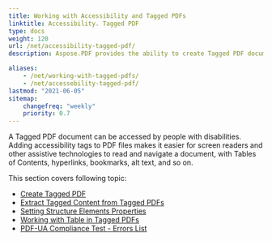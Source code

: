 ```yaml
---
title: Working with Accessibility and Tagged PDFs
linktitle: Accessibility. Tagged PDF
type: docs
weight: 120
url: /net/accessibility-tagged-pdf/
description: Aspose.PDF provides the ability to create Tagged PDF documents, allowing you to tag the structural elements. Learn more about how to get accessible PDFs.

aliases:   
    - /net/working-with-tagged-pdfs/
    - /net/accessebility-tagged-pdf/
lastmod: "2021-06-05"
sitemap:
    changefreq: "weekly"
    priority: 0.7
---
```


A Tagged PDF document can be accessed by people with disabilities. Adding accessibility tags to PDF files makes it easier for screen readers and other assistive technologies to read and navigate a document, with Tables of Contents, hyperlinks, bookmarks, alt text, and so on.

This section covers following topic:

- [Create Tagged PDF](/pdf/net/create-tagged-pdf/)
- [Extract Tagged Content from Tagged PDFs](/pdf/net/extract-tagged-content-from-tagged-pdfs/)
- [Setting Structure Elements Properties](/pdf/net/setting-structure-elements-properties/)
- [Working with Table in Tagged PDFs](/pdf/net/working-with-table-in-tagged-pdfs/)
- [PDF-UA Compliance Test - Errors List](/pdf/net/pdf-ua-compliance-test-errors-list/)
